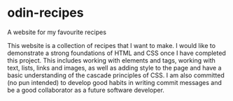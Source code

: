 # odin-recipes
A website for my favourite recipes

This website is a collection of recipes that I want to make. I would like to demonstrate a strong foundations of HTML and CSS once I have completed this project. This includes working with elements and tags, working with text, lists, links and images, as well as adding style to the page and have a basic understanding of the cascade principles of CSS. I am also committed (no pun intended) to develop good habits in writing commit messages and be a good collaborator as a future software developer.